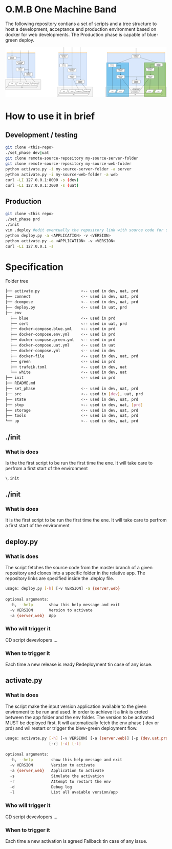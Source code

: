 # O.M.B One Machine Band
The following repository contians a set of scripts and a tree structure to host a development, acceptance and production environment based on docker for web developments.
The Production phase is capable of blue-green deploy.


![architecture](docs/architecture.png)



# How to use it in brief
## Development / testing
```sh {.line-numbers}
git clone <this-repo>
./set_phase dev|uat
git clone remote-source-repository my-source-server-folder
git clone remote-source-repository my-source-web-folder
python activate.py -i my-source-server-folder -a server
python activate.py -i my-source-web-folder -a web
curl -LI 127.0.0.1:8000 -s (dev)
curl -LI 127.0.0.1:3000 -s (uat)
```
## Production
```sh {.line-numbers}
git clone <this repo>
./set_phase prd
./init
vim .deploy #edit eventually the repository link with source code for server and web
python deploy.py -a <APPLICATION> -v <VERSION>
python activate.py -a <APPLICATION> -v <VERSION> 
curl -LI 127.0.0.1 -s

```

# Specification
Folder tree
```sh
├── activate.py                  <-- used in dev, uat, prd
├── connect                      <-- used in dev, uat, prd
├── dcompose                     <-- used in dev, uat, prd
├── deploy.py                    <-- used in uat, prd
├── env
  ├── blue                       <-- used in prd
  ├── cert                       <-- used in uat, prd
  ├── docker-compose.blue.yml    <-- used in prd
  ├── docker-compose.env.yml     <-- used in prd
  ├── docker-compose.green.yml   <-- used in prd
  ├── docker-compose.uat.yml     <-- used in uat
  ├── docker-compose.yml         <-- used in dev
  ├── docker-file                <-- used in dev, uat, prd
  ├── green                      <-- used in prd
  ├── trafeik.toml               <-- used in dev, uat
  └── white                      <-- used in dev, uat
├── init                         <-- used in prd
├── README.md
├── set_phase                    <-- used in dev, uat, prd
├── src                          <-- used in [dev], uat, prd
├── state                        <-- used in dev, uat, prd
├── stop                         <-- used in dev, uat, [prd]
├── storage                      <-- used in dev, uat, prd
├── tools                        <-- used in dev, uat, prd
└── up                           <-- used in dev, uat, prd

```

## ./init
### What is does
Is the the first script to be run the first time the ene.
It will take care to perfrom a first start of the environment

```sh
\.init
```

## ./init
### What is does
It is the first script to be run the first time the ene.
It will take care to perfrom a first start of the environment


## deploy.py
### What is does
The script fetches the source code from the master branch of a given repository and clones into a specific folder in the relative app. The repository links are specified inside the .deploy file.

```sh
usage: deploy.py [-h] [-v VERSION] -a {server,web}

optional arguments:
  -h, --help       show this help message and exit
  -v VERSION       Version to activate
  -a {server,web}  App
```


### Who will trigger it
CD script
devevlopers
...
### When to trigger it
Each time a new release is ready
Redeployment tin case of any issue.


## activate.py

### What is does
The script make the input version application available to the given enviroment to be run and used. 
In order to achieve it a link is creted between the app folder and the env folder.
The version to be activated MUST be deployed first.
It will automatically fetch the env phase ( dev or prd) and wil restart or trigger the blew-green deployment flow.

```sh
usage: activate.py [-h] [-v VERSION] [-a {server,web}] [-p {dev,uat,prd}] [-s]
                   [-r] [-d] [-l]

optional arguments:
  -h, --help        show this help message and exit
  -v VERSION        Version to activate
  -a {server,web}   Application to activate  
  -s                Simulate the activation
  -r                Attempt to restart the env
  -d                Debug log
  -l                List all avaiable version/app
```


### Who will trigger it
CD script
devevlopers 
...
### When to trigger it
Each time a new activation is agreed
Fallback tin case of any issue.

